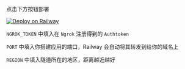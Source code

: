 

点击下方按钮部署

[![Deploy on Railway](https://railway.app/button.svg)](https://railway.app/new/template?template=https://github.com/AkashiCoin/Railway-Ngrok&envs=NGROK_TOKEN,PORT,REGION&NGROK_TOKENDesc=在Ngrok注册得到的Authtoken&PORTDesc=你需要的开放的端口，默认80&PORTDefault=80&REGIONDesc=Ngrok的地区，默认jp，可选us/eu/ap/au/sa/jp/in&REGIONDefault=jp&referralCode=IGBnmG)

`NGROK_TOKEN` 中填入在 `Ngrok` 注册得到的 `Authtoken`

`PORT` 中填入你搭建应用的端口，Railway 会自动将其转发到给你的域名上

`REGION` 中填入隧道所在的地区，距离越近越好
